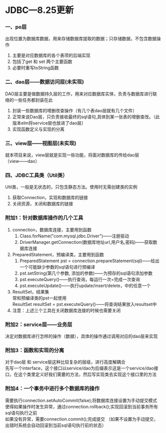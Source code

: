 # JDBC—8.25更新
### 一、po层
出现位置为数据库数据，用来存储数据库提取的数据；只存储数据，不包含数据操作
1. 主要是对应数据库的各个表项的后端实现
2. 包括了get 和 set 两个主要函数
3. 必要时重写toString函数

### 二、dao层——数据访问层(未实现)
DAO层主要是做数据持久层的工作，用来对应数据库实体，负责与数据库进行联络的一些任务都封装在此  
1. 封装一些数据库的增删改查操作（有几个表dao层就有几个文件）
2. 正常来说Dao层，只负责接收最终的sql语句,具体到某一张表的增删查改。（此版本elm将service层也放进了dao层）
3. 实现函数定义与实现的分离

### 三、view层——视图层(未实现)
就本项目来说，view层就是实现一些功能，将面对数据库的传给dao层   
（view——dao）

### 四、JDBC工具类（Util类）
Util类，一般是无状态的，只包含静态方法。使用时无需创建类的实例
1. 获取Connection，实现和数据库的链接
2. 关闭资源，关闭和数据库的链接

### 附加1：针对数据库操作的几个工具
1. connection，数据库连接，主要用到函数
   1. Class.forName("com.mysql.jdbc.Driver")——注册驱动
   2. DriverManager.getConnection(数据库地址url,用户名,密码)——获取数据库连接
2. PreparedStatement，预编译类，主要用到函数
   1. PreparedStatement pst = connection.prepareStatement(sql)——给出一个可能缺少参数的sql语句进行预编译
   2. pst.setString(第几个参数, 添加的参数)——为预存的sql语句添加参数
   3. pst.executeQuery()——执行查询，每运行一次=完成一次查询
   4. pst.executeUpdate()——执行update/insert/delete，中的任意一个
3. ResultSet，结果集  
常和预编译类的pst一起使用  
ResultSet resultSet = pst.executeQuery()——将查询结果放入resultset中
4. 注意：上述三个工具在关闭数据库连接的时候也需要关闭

### 附加2：service层——业务层
决定对数据库进行怎样的操作（数据），具体的操作通过调用对应的dao层来实现

### 附加3：函数和实现的分离
对于dao层 和 service层这种比较复杂的层级，进行高度解耦合  
先写一个interface，这个接口以service/dao为后缀表示这是一个service/dao接口，在这个类里定义好我们需要的方法，然后写实现类去实现这个接口里的方法

### 附加4：一个事务中进行多个数据库的操作
需要执行connection.setAutoCommit(false);将数据库连接设置为手动提交模式  
使得如果操作时发生异常，通过connection.rollback();实现回滚到当前事务所有sql语句执行之前  
如果没有异常，需要connection.commit();完成提交
（如果不设置为手动提交，出错时系统会自动回滚到当前sql语句执行前的状态）
